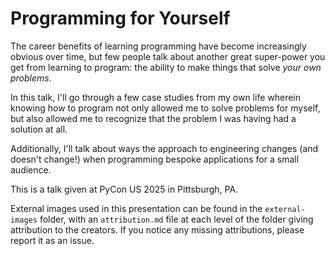 # Programming for Yourself

The career benefits of learning programming have become increasingly obvious over time, but few people talk about another great super-power you get from learning to program: the ability to make things that solve *your own problems*.

In this talk, I'll go through a few case studies from my own life wherein knowing how to program not only allowed me to solve problems for myself, but also allowed me to recognize that the problem I was having had a solution at all.

Additionally, I'll talk about ways the approach to engineering changes (and doesn't change!) when programming bespoke applications for a small audience.

This is a talk given at PyCon US 2025 in Pittsburgh, PA.

External images used in this presentation can be found in the `external-images` folder, with an `attribution.md` file at each level of the folder giving attribution to the creators. If you notice any missing attributions, please report it as an issue.
